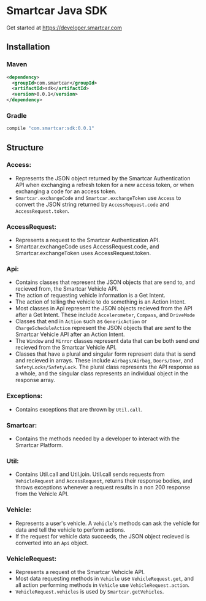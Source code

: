 # Smartcar Java SDK

Get started at https://developer.smartcar.com

## Installation

### Maven

```xml
<dependency>
  <groupId>com.smartcar</groupId>
  <artifactId>sdk</artifactId>
  <version>0.0.1</version>
</dependency>
```

### Gradle

```groovy
compile "com.smartcar:sdk:0.0.1"
```

## Structure

### Access:
* Represents the JSON object returned by the Smartcar Authentication API when
  exchanging a refresh token for a new access token, or when exchanging a
  code for an access token.
* `Smartcar.exchangeCode` and `Smartcar.exchangeToken` use `Access` to convert the
  JSON string returned by `AccessRequest.code` and `AccessRequest.token`.

### AccessRequest:
* Represents a request to the Smartcar Authentication API.
* Smartcar.exchangeCode uses AccessRequest.code, and Smartcar.exchangeToken
  uses AccessRequest.token.

### Api:
* Contains classes that represent the JSON objects that are send to, and
  recieved from, the Smartcar Vehicle API.
* The action of requesting vehicle information is a Get Intent.
* The action of telling the vehicle to do something is an Action Intent.
* Most classes in Api represent the JSON objects recieved from the API after
  a Get Intent. These include `Accelerometer`, `Compass`, and `DriveMode`
* Classes that end in `Action` such as `GenericAction` or
  `ChargeScheduleAction` represent the JSON objects that are *sent* to the
  Smartcar Vehicle API after an Action Intent.
* The `Window` and `Mirror` classes represent data that can be both send
  *and* recieved from the Smartcar Vehicle API.
* Classes that have a plural and singular form represent data that is
  send and recieved in arrays. These include `Airbags/Airbag`, `Doors/Door`,
  and `SafetyLocks/SafetyLock`. The plural class represents the API response
  as a whole, and the singular class represents an individual object in the
  response array.

### Exceptions:
* Contains exceptions that are thrown by `Util.call`.

### Smartcar:
* Contains the methods needed by a developer to interact with the Smartcar
  Platform.

### Util:
* Contains Util.call and Util.join. Util.call sends requests from
  `VehicleRequest` and `AccessRequest`, returns their response bodies, and
  throws exceptions whenever a request results in a non 200 response from the
  Vehicle API.

### Vehicle:
* Represents a user's vehicle. A `Vehicle`'s methods can ask the vehicle for
  data and tell the vehicle to perform actions.
* If the request for vehicle data succeeds, the JSON object recieved is
  converted into an `Api` object.

### VehicleRequest:
* Represents a request ot the Smartcar Vehcicle API.
* Most data requesting methods in `Vehicle` use `VehicleRequest.get`, and all
  action performing methods in `Vehicle` use `VehicleRequest.action`.
* `VehicleRequest.vehicles` is used by `Smartcar.getVehicles`.
